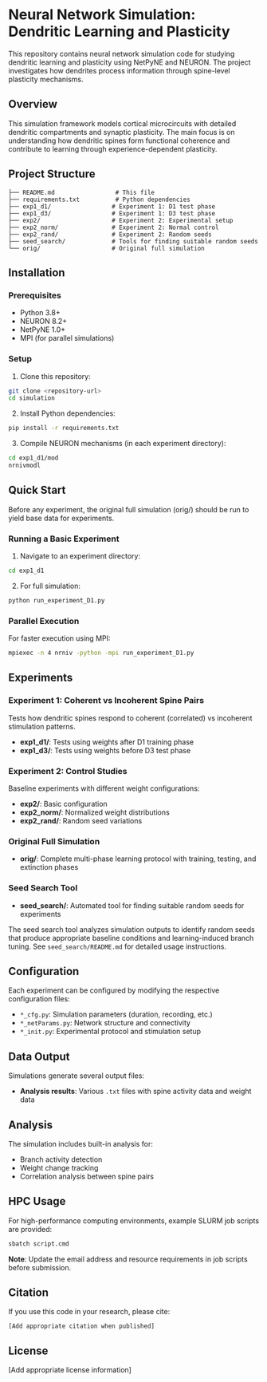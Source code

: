 # Neural Network Simulation: Dendritic Learning and Plasticity

This repository contains neural network simulation code for studying dendritic learning and plasticity using NetPyNE and NEURON. The project investigates how dendrites process information through spine-level plasticity mechanisms.

## Overview

This simulation framework models cortical microcircuits with detailed dendritic compartments and synaptic plasticity. The main focus is on understanding how dendritic spines form functional coherence and contribute to learning through experience-dependent plasticity.

## Project Structure

```
├── README.md                 # This file
├── requirements.txt          # Python dependencies
├── exp1_d1/                 # Experiment 1: D1 test phase
├── exp1_d3/                 # Experiment 1: D3 test phase  
├── exp2/                    # Experiment 2: Experimental setup
├── exp2_norm/               # Experiment 2: Normal control
├── exp2_rand/               # Experiment 2: Random seeds
├── seed_search/             # Tools for finding suitable random seeds
└── orig/                    # Original full simulation
```

## Installation

### Prerequisites

- Python 3.8+
- NEURON 8.2+
- NetPyNE 1.0+
- MPI (for parallel simulations)

### Setup

1. Clone this repository:
```bash
git clone <repository-url>
cd simulation
```

2. Install Python dependencies:
```bash
pip install -r requirements.txt
```

3. Compile NEURON mechanisms (in each experiment directory):
```bash
cd exp1_d1/mod
nrnivmodl
```

## Quick Start

Before any experiment, the original full simulation (orig/) should be run to yield base data for experiments.

### Running a Basic Experiment

1. Navigate to an experiment directory:
```bash
cd exp1_d1
```

2. For full simulation:
```bash
python run_experiment_D1.py
```

### Parallel Execution

For faster execution using MPI:
```bash
mpiexec -n 4 nrniv -python -mpi run_experiment_D1.py
```

## Experiments

### Experiment 1: Coherent vs Incoherent Spine Pairs

Tests how dendritic spines respond to coherent (correlated) vs incoherent stimulation patterns.

- **exp1_d1/**: Tests using weights after D1 training phase
- **exp1_d3/**: Tests using weights before D3 test phase

### Experiment 2: Control Studies

Baseline experiments with different weight configurations:

- **exp2/**: Basic configuration
- **exp2_norm/**: Normalized weight distributions  
- **exp2_rand/**: Random seed variations

### Original Full Simulation

- **orig/**: Complete multi-phase learning protocol with training, testing, and extinction phases

### Seed Search Tool

- **seed_search/**: Automated tool for finding suitable random seeds for experiments

The seed search tool analyzes simulation outputs to identify random seeds that produce appropriate baseline conditions and learning-induced branch tuning. See `seed_search/README.md` for detailed usage instructions.

## Configuration

Each experiment can be configured by modifying the respective configuration files:

- `*_cfg.py`: Simulation parameters (duration, recording, etc.)
- `*_netParams.py`: Network structure and connectivity
- `*_init.py`: Experimental protocol and stimulation setup

## Data Output

Simulations generate several output files:

- **Analysis results**: Various `.txt` files with spine activity data and weight data

## Analysis

The simulation includes built-in analysis for:

- Branch activity detection  
- Weight change tracking
- Correlation analysis between spine pairs

## HPC Usage

For high-performance computing environments, example SLURM job scripts are provided:

```bash
sbatch script.cmd
```

**Note**: Update the email address and resource requirements in job scripts before submission.

## Citation

If you use this code in your research, please cite:

```
[Add appropriate citation when published]
```

## License

[Add appropriate license information]
